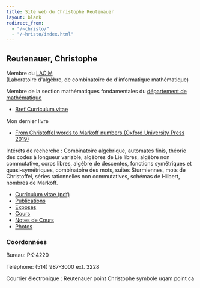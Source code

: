 ```yaml
---
title: Site web du Christophe Reutenauer
layout: blank
redirect_from:
  - "/~christo/"
  - "/~hristo/index.html"
---
```


## Reutenauer, Christophe

Membre du [LACIM](https://lacim.uqam.ca) <br>
(Laboratoire d'algèbre, de combinatoire de d'informatique mathématique)

Membre de la section mathématiques fondamentales du [département de mathématique](http://www.math.uqam.ca/)

- [Bref Curriculum vitae](CV%20bref%202016.pdf)

Mon dernier livre

- [From Christoffel words to Markoff numbers (Oxford University Press 2019)](https://global.oup.com/academic/product/from-christoffel-words-to-markoff-numbers-9780198827542?cc=ca&lang=en&)

Intérêts de recherche : Combinatoire algébrique, automates finis, théorie des
codes à longueur variable, algèbres de Lie libres, algèbre non commutative,
corps libres, algèbre de descentes, fonctions symétriques et quasi-symétriques,
combinatoire des mots, suites Sturmiennes, mots de Christoffel, séries
rationnelles non commutatives, schémas de Hilbert, nombres de Markoff.

- [Curriculum vitae (pdf)](CV.pdf)
- [Publications](pubs.html)
- [Exposés](Exposes.html)
- [Cours](cours.html)
- [Notes de Cours](notesdecours.html)
- [Photos](Photos)


### Coordonnées

Bureau: PK-4220

Téléphone: (514) 987-3000 ext. 3228

Courrier électronique : Reutenauer point Christophe symbole uqam point ca


